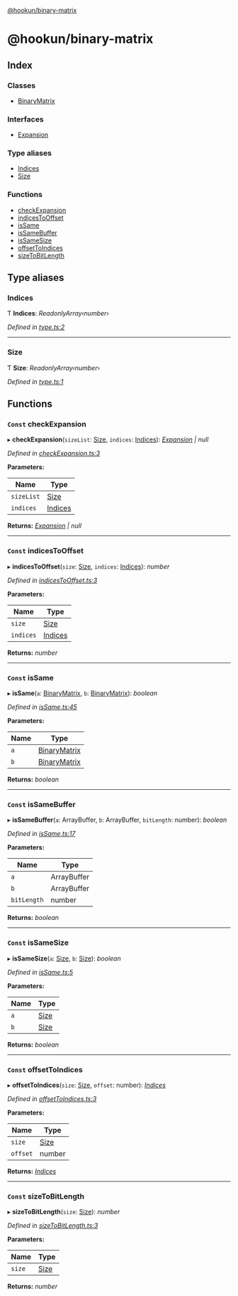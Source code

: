[@hookun/binary-matrix](README.md)

# @hookun/binary-matrix

## Index

### Classes

* [BinaryMatrix](classes/binarymatrix.md)

### Interfaces

* [Expansion](interfaces/expansion.md)

### Type aliases

* [Indices](README.md#indices)
* [Size](README.md#size)

### Functions

* [checkExpansion](README.md#const-checkexpansion)
* [indicesToOffset](README.md#const-indicestooffset)
* [isSame](README.md#const-issame)
* [isSameBuffer](README.md#const-issamebuffer)
* [isSameSize](README.md#const-issamesize)
* [offsetToIndices](README.md#const-offsettoindices)
* [sizeToBitLength](README.md#const-sizetobitlength)

## Type aliases

###  Indices

Ƭ **Indices**: *ReadonlyArray‹number›*

*Defined in [type.ts:2](https://github.com/hookun/binary-matrix/blob/16b0836/src/type.ts#L2)*

___

###  Size

Ƭ **Size**: *ReadonlyArray‹number›*

*Defined in [type.ts:1](https://github.com/hookun/binary-matrix/blob/16b0836/src/type.ts#L1)*

## Functions

### `Const` checkExpansion

▸ **checkExpansion**(`sizeList`: [Size](README.md#size), `indices`: [Indices](README.md#indices)): *[Expansion](interfaces/expansion.md) | null*

*Defined in [checkExpansion.ts:3](https://github.com/hookun/binary-matrix/blob/16b0836/src/checkExpansion.ts#L3)*

**Parameters:**

Name | Type |
------ | ------ |
`sizeList` | [Size](README.md#size) |
`indices` | [Indices](README.md#indices) |

**Returns:** *[Expansion](interfaces/expansion.md) | null*

___

### `Const` indicesToOffset

▸ **indicesToOffset**(`size`: [Size](README.md#size), `indices`: [Indices](README.md#indices)): *number*

*Defined in [indicesToOffset.ts:3](https://github.com/hookun/binary-matrix/blob/16b0836/src/indicesToOffset.ts#L3)*

**Parameters:**

Name | Type |
------ | ------ |
`size` | [Size](README.md#size) |
`indices` | [Indices](README.md#indices) |

**Returns:** *number*

___

### `Const` isSame

▸ **isSame**(`a`: [BinaryMatrix](classes/binarymatrix.md), `b`: [BinaryMatrix](classes/binarymatrix.md)): *boolean*

*Defined in [isSame.ts:45](https://github.com/hookun/binary-matrix/blob/16b0836/src/isSame.ts#L45)*

**Parameters:**

Name | Type |
------ | ------ |
`a` | [BinaryMatrix](classes/binarymatrix.md) |
`b` | [BinaryMatrix](classes/binarymatrix.md) |

**Returns:** *boolean*

___

### `Const` isSameBuffer

▸ **isSameBuffer**(`a`: ArrayBuffer, `b`: ArrayBuffer, `bitLength`: number): *boolean*

*Defined in [isSame.ts:17](https://github.com/hookun/binary-matrix/blob/16b0836/src/isSame.ts#L17)*

**Parameters:**

Name | Type |
------ | ------ |
`a` | ArrayBuffer |
`b` | ArrayBuffer |
`bitLength` | number |

**Returns:** *boolean*

___

### `Const` isSameSize

▸ **isSameSize**(`a`: [Size](README.md#size), `b`: [Size](README.md#size)): *boolean*

*Defined in [isSame.ts:5](https://github.com/hookun/binary-matrix/blob/16b0836/src/isSame.ts#L5)*

**Parameters:**

Name | Type |
------ | ------ |
`a` | [Size](README.md#size) |
`b` | [Size](README.md#size) |

**Returns:** *boolean*

___

### `Const` offsetToIndices

▸ **offsetToIndices**(`size`: [Size](README.md#size), `offset`: number): *[Indices](README.md#indices)*

*Defined in [offsetToIndices.ts:3](https://github.com/hookun/binary-matrix/blob/16b0836/src/offsetToIndices.ts#L3)*

**Parameters:**

Name | Type |
------ | ------ |
`size` | [Size](README.md#size) |
`offset` | number |

**Returns:** *[Indices](README.md#indices)*

___

### `Const` sizeToBitLength

▸ **sizeToBitLength**(`size`: [Size](README.md#size)): *number*

*Defined in [sizeToBitLength.ts:3](https://github.com/hookun/binary-matrix/blob/16b0836/src/sizeToBitLength.ts#L3)*

**Parameters:**

Name | Type |
------ | ------ |
`size` | [Size](README.md#size) |

**Returns:** *number*
